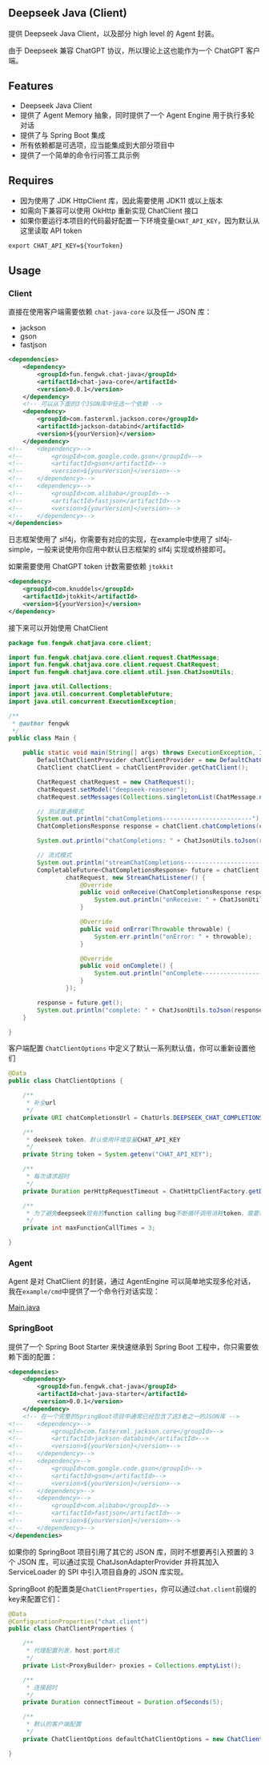 ## Deepseek Java (Client)

提供 Deepseek Java Client，以及部分 high level 的 Agent 封装。

由于 Deepseek 兼容 ChatGPT 协议，所以理论上这也能作为一个 ChatGPT 客户端。

## Features

- Deepseek Java Client
- 提供了 Agent Memory 抽象，同时提供了一个 Agent Engine 用于执行多轮对话
- 提供了与 Spring Boot 集成
- 所有依赖都是可选项，应当能集成到大部分项目中
- 提供了一个简单的命令行问答工具示例

## Requires

- 因为使用了 JDK HttpClient 库，因此需要使用 JDK11 或以上版本
- 如需向下兼容可以使用 OkHttp 重新实现 ChatClient 接口
- 如果你要运行本项目的代码最好配置一下环境变量`CHAT_API_KEY`，因为默认从这里读取 API token

```shell
export CHAT_API_KEY=${YourToken}
```

## Usage

### Client

直接在使用客户端需要依赖 `chat-java-core` 以及任一 JSON 库：

- jackson
- gson
- fastjson
 
```xml
<dependencies>
    <dependency>
        <groupId>fun.fengwk.chat-java</groupId>
        <artifactId>chat-java-core</artifactId>
        <version>0.0.1</version>
    </dependency>
    <!-- 可以从下面的3个JSON库中任选一个依赖 -->
    <dependency>
        <groupId>com.fasterxml.jackson.core</groupId>
        <artifactId>jackson-databind</artifactId>
        <version>${yourVersion}</version>
    </dependency>
<!--    <dependency>-->
<!--        <groupId>com.google.code.gson</groupId>-->
<!--        <artifactId>gson</artifactId>-->
<!--        <version>${yourVersion}</version>-->
<!--    </dependency>-->
<!--    <dependency>-->
<!--        <groupId>com.alibaba</groupId>-->
<!--        <artifactId>fastjson</artifactId>-->
<!--        <version>${yourVersion}</version>-->
<!--    </dependency>-->
</dependencies>
```

日志框架使用了 slf4j，你需要有对应的实现，在example中使用了 slf4j-simple，一般来说使用你应用中默认日志框架的 slf4j 实现或桥接即可。

如果需要使用 ChatGPT token 计数需要依赖 `jtokkit`

```xml
<dependency>
    <groupId>com.knuddels</groupId>
    <artifactId>jtokkit</artifactId>
    <version>${yourVersion}</version>
</dependency>
```

接下来可以开始使用 ChatClient

```java
package fun.fengwk.chatjava.core.client;

import fun.fengwk.chatjava.core.client.request.ChatMessage;
import fun.fengwk.chatjava.core.client.request.ChatRequest;
import fun.fengwk.chatjava.core.client.util.json.ChatJsonUtils;

import java.util.Collections;
import java.util.concurrent.CompletableFuture;
import java.util.concurrent.ExecutionException;

/**
 * @author fengwk
 */
public class Main {

    public static void main(String[] args) throws ExecutionException, InterruptedException {
        DefaultChatClientProvider chatClientProvider = new DefaultChatClientProvider();
        ChatClient chatClient = chatClientProvider.getChatClient();

        ChatRequest chatRequest = new ChatRequest();
        chatRequest.setModel("deepseek-reasoner");
        chatRequest.setMessages(Collections.singletonList(ChatMessage.newUserMessage("你好呀")));

        // 测试普通模式
        System.out.println("chatCompletions-------------------------");
        ChatCompletionsResponse response = chatClient.chatCompletions(chatRequest);

        System.out.println("chatCompletions: " + ChatJsonUtils.toJson(response.getChatResponse()));

        // 流式模式
        System.out.println("streamChatCompletions-------------------------");
        CompletableFuture<ChatCompletionsResponse> future = chatClient.streamChatCompletions(
                chatRequest, new StreamChatListener() {
                    @Override
                    public void onReceive(ChatCompletionsResponse response) {
                        System.out.println("onReceive: " + ChatJsonUtils.toJson(response.getChatResponse()));
                    }

                    @Override
                    public void onError(Throwable throwable) {
                        System.err.println("onError: " + throwable);
                    }

                    @Override
                    public void onComplete() {
                        System.out.println("onComplete----------------------------");
                    }
                });

        response = future.get();
        System.out.println("complete: " + ChatJsonUtils.toJson(response.getChatResponse()));
    }

}
```

客户端配置 `ChatClientOptions` 中定义了默认一系列默认值，你可以重新设置他们

```java
@Data
public class ChatClientOptions {

    /**
     * 补全url
     */
    private URI chatCompletionsUrl = ChatUrls.DEEPSEEK_CHAT_COMPLETIONS;

    /**
     * deekseek token，默认使用环境变量CHAT_API_KEY
     */
    private String token = System.getenv("CHAT_API_KEY");

    /**
     * 每次请求超时
     */
    private Duration perHttpRequestTimeout = ChatHttpClientFactory.getDefaultTimeout();

    /**
     * 为了避免deepseek现有的function calling bug不断循环调用消耗token，需要设置一个循环调用的上限次数
     */
    private int maxFunctionCallTimes = 3;

}
```

### Agent

Agent 是对 ChatClient 的封装，通过 AgentEngine 可以简单地实现多伦对话，我在`example/cmd`中提供了一个命令行对话实现：

[Main.java](./example/cmd/src/main/java/fun/fengwk/chatjava/example/cmd/Main.java)

### SpringBoot

提供了一个 Spring Boot Starter 来快速继承到 Spring Boot 工程中，你只需要依赖下面的配置：

```xml
<dependencies>
    <dependency>
        <groupId>fun.fengwk.chat-java</groupId>
        <artifactId>chat-java-starter</artifactId>
        <version>0.0.1</version>
    </dependency>
    <!-- 在一个完整的SpringBoot项目中通常已经包含了这3者之一的JSON库 -->
<!--    <dependency>-->
<!--        <groupId>com.fasterxml.jackson.core</groupId>-->
<!--        <artifactId>jackson-databind</artifactId>-->
<!--        <version>${yourVersion}</version>-->
<!--    </dependency>-->
<!--    <dependency>-->
<!--        <groupId>com.google.code.gson</groupId>-->
<!--        <artifactId>gson</artifactId>-->
<!--        <version>${yourVersion}</version>-->
<!--    </dependency>-->
<!--    <dependency>-->
<!--        <groupId>com.alibaba</groupId>-->
<!--        <artifactId>fastjson</artifactId>-->
<!--        <version>${yourVersion}</version>-->
<!--    </dependency>-->
</dependencies>
```

如果你的 SpringBoot 项目引用了其它的 JSON 库，同时不想要再引入预置的 3 个 JSON 库，可以通过实现 ChatJsonAdapterProvider 并将其加入 ServiceLoader 的 SPI 中引入项目自身的 JSON 库实现。

SpringBoot 的配置类是`ChatClientProperties`，你可以通过`chat.client`前缀的key来配置它们：

```java
@Data
@ConfigurationProperties("chat.client")
public class ChatClientProperties {

    /**
     * 代理配置列表，host:port格式
     */
    private List<ProxyBuilder> proxies = Collections.emptyList();

    /**
     * 连接超时
     */
    private Duration connectTimeout = Duration.ofSeconds(5);

    /**
     * 默认的客户端配置
     */
    private ChatClientOptions defaultChatClientOptions = new ChatClientOptions();

}
```